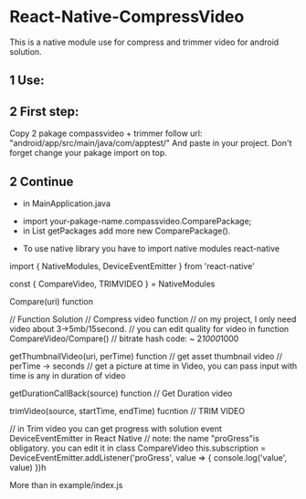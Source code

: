 # React-Native-CompressVideo
This is a native module use for compress and trimmer video for android solution.

## 1 Use:

## 2 First step:
Copy 2 pakage compassvideo + trimmer follow url: "android/app/src/main/java/com/apptest/"
And paste in your project.
Don't forget change your pakage import on top.
## 2 Continue
- in MainApplication.java
+ import your-pakage-name.compassvideo.ComparePackage;
+ in List<ReactPakage> getPackages
  add more new ComparePackage().

- To use native library you have to import native modules react-native

import { NativeModules, DeviceEventEmitter } from 'react-native'

const { CompareVideo, TRIMVIDEO } = NativeModules

Compare(uri) function

// Function Solution
// Compress video function
// on my project, I only need video about 3->5mb/15second.
// you can edit quality for video in function CompareVideo/Compare()
// bitrate hash code: ~ 2*1000*1000

getThumbnailVideo(uri, perTime) function
// get asset thumbnail video
// perTime -> seconds
// get a picture at time in Video, you can pass input with time is any in duration of video

getDurationCallBack(source) function
// Get Duration video

trimVideo(source, startTime, endTime) fucntion
// TRIM VIDEO


// in Trim video you can get progress with solution event DeviceEventEmitter in React Native
// note: the name "proGress"is obligatory. you can edit it in class CompareVideo
this.subscription = DeviceEventEmitter.addListener('proGress', value => {
    console.log('value', value)
  })h


More than in example/index.js
